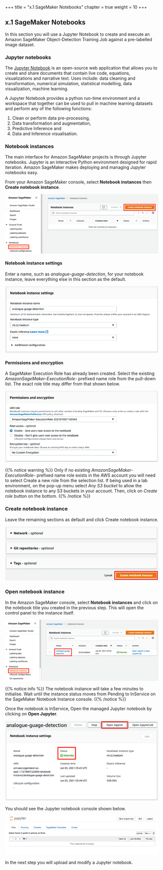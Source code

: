 +++
title = "x.1 SageMaker Notebooks"
chapter = true
weight = 10
+++

## x.1 SageMaker Notebooks

In this section you will use a Jupyter Notebook to create and execute an Amazon SageMaker Object-Detection Training Job against a pre-labelled image dataset.

### Jupyter notebooks

The [Jupyter Notebook](https://jupyter.org/) is an open-source web application that allows you to create and share documents that contain live code, equations, visualizations and narrative text. Uses include: data cleaning and transformation, numerical simulation, statistical modelling, data visualization, machine learning.

A Jupyter Notebook provides a python run-time environment and a workspace that together can be used to pull in machine learning datasets and perform any of the following functions:

1. Clean or perform data pre-processing,
2. Data transformation and augmentation,
3. Predictive Inference and
4. Data and Inference visualisation.

### Notebook instances

The main interface for Amazon SageMaker projects is through Jupyter notebooks. Jupyter is an interactive Python environment designed for rapid iteration. Amazon SageMaker makes deploying and managing Jupyter notebooks easy.

From your Amazon SageMaker console, select **Notebook instances** then **Create notebook instance**.

![Create notebook instance](images/sagemaker-create-notebook-1.png "Create notebook instance")

#### Notebook instance settings

Enter a name, such as *analogue-guage-detection*, for your notebook instance, leave everything else in this section as the default.

![Notebook instance settings](images/sagemaker-create-notebook-2.png "Notebook instance settings")

#### Permissions and encryption

A SageMaker Execution Role has already been created. Select the existing *AmazonSageMaker-ExecutionRole-* prefixed name role from the pull-down list. The exact role title may differ from that shown below.

![Permissions and encryption](images/sagemaker-create-notebook-3.png "Permissions and encryption")

{{% notice warning %}}
Only if no existing *AmazonSageMaker-ExecutionRole-* prefixed name role exists in the AWS account you will need to select Create a new role from the selection list. If being used in a lab environment, on the pop-up menu select *Any S3 bucket* to allow the notebook instance to any S3 buckets in your account. Then, click on *Create role* button on the bottom.
{{% /notice %}}

### Create notebook instance

Leave the remaining sections as default and click Create notebook instance.

![Create notebook instance](images/sagemaker-create-notebook-4.png "Create notebook instance")

### Open notebook instance

In the Amazon SageMaker console, select **Notebook instances** and click on the notebook title you created in the previous step. This will open the control panel to the instance itself.

![Create notebook instance](images/sagemaker-create-notebook-5.png "Create notebook instance")

{{% notice info %}}
The notebook instance will take a few minutes to initialise. Wait until the instance status moves from Pending to InService on the SageMaker Notebook Instance console.
{{% /notice %}}

Once the notebook is InService, Open the managed Jupyter notebook by clicking on **Open Jupyter**.

![Open Jupyter](images/sagemaker-create-notebook-6.png "Open Jupyter")

You should see the Jupyter notebook console shown below.

![Jupyter notebook console](images/sagemaker-create-notebook-7.png "Jupyter notebook console")

In the next step you will upload and modify a Jupyter notebook.
